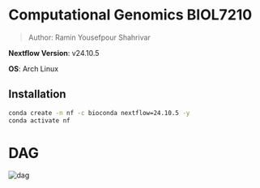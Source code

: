 # Computational Genomics BIOL7210
> Author: Ramin Yousefpour Shahrivar

**Nextflow Version**: v24.10.5

**OS**: Arch Linux

## Installation

```bash
conda create -n nf -c bioconda nextflow=24.10.5 -y
conda activate nf
```

# DAG
![dag](https://github.com/user-attachments/assets/8d6a6d64-5bc9-4491-9b40-4da2693acb9b)
